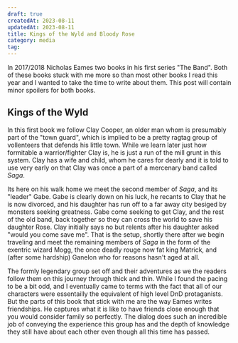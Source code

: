 ```yaml
---
draft: true
createdAt: 2023-08-11
updatedAt: 2023-08-11
title: Kings of the Wyld and Bloody Rose
category: media
tag:
---
```


In 2017/2018 Nicholas Eames two books in his first series "The Band". Both of these books stuck with me more so than most other books I read this year and I wanted to take the time to write about them. This post will contain minor spoilers for both books.

## Kings of the Wyld

In this first book we follow Clay Cooper, an older man whom is presumably part of the "town guard", which is implied to be a pretty ragtag group of vollenteers that defends his little town. While we learn later just how formitable a warrior/fighter Clay is, he is just a run of the mill grunt in this system. Clay has a wife and child, whom he cares for dearly and it is told to use very early on that Clay was once a part of a mercenary band called _Saga_.

Its here on his walk home we meet the second member of _Saga_, and its "leader" Gabe. Gabe is clearly down on his luck, he recants to Clay that he is now divorced, and his daughter has run off to a far away city besiged by monsters seeking greatness. Gabe come seeking to get Clay, and the rest of the old band, back together so they can cross the world to save his daughter Rose. Clay initially says no but relents after his daughter asked "would you come save me". That is the setup, shortly there after we begin traveling and meet the remaining members of _Saga_ in the form of the exentric wizard Mogg, the once deadly rouge now fat king Matrick, and (after some hardship) Ganelon who for reasons hasn't aged at all.

The formly legendary group set off and their adventures as we the readers follow them on this journey through thick and thin. While I found the pacing to be a bit odd, and I eventually came to terms with the fact that all of our characters were essentailly the equivalent of high level DnD protaganists. But the parts of this book that stick with me are the way Eames writes friendships. He captures what it is like to have friends close enough that you would consider family so perfectly. The dialog does such an incredible job of conveying the experience this group has and the depth of knowledge they still have about each other even though all this time has passed.
